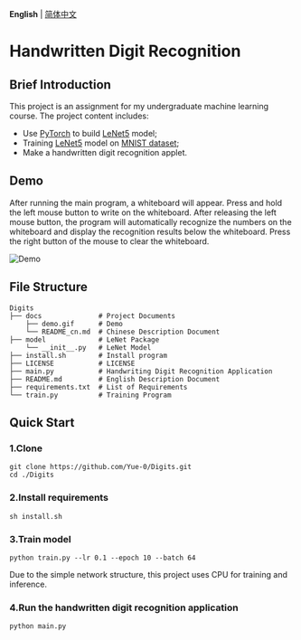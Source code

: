 __English__ | [简体中文](docs/README_cn.md)

# Handwritten Digit Recognition

## Brief Introduction

This project is an assignment for my undergraduate machine learning course. 
The project content includes:

[LeNet5]: https://ieeexplore.ieee.org/document/726791 "LeNet5"

* Use [PyTorch](https://pytorch.org/) to build [LeNet5] model;
* Training [LeNet5] model on [MNIST dataset](https://yann.lecun.com/exdb/mnist/);
* Make a handwritten digit recognition applet.

## Demo

After running the main program, a whiteboard will appear. 
Press and hold the left mouse button to write on the whiteboard. 
After releasing the left mouse button, the program will automatically 
recognize the numbers on the whiteboard and display the recognition results 
below the whiteboard. Press the right button of the mouse to clear the whiteboard.

![Demo](docs/demo.gif)

## File Structure

```
Digits
├── docs              # Project Documents
    ├── demo.gif      # Demo
    └── README_cn.md  # Chinese Description Document
├── model             # LeNet Package
    └── __init__.py   # LeNet Model
├── install.sh        # Install program
├── LICENSE           # LICENSE
├── main.py           # Handwriting Digit Recognition Application
├── README.md         # English Description Document
├── requirements.txt  # List of Requirements
└── train.py          # Training Program
```

## Quick Start

### 1.Clone

```shell
git clone https://github.com/Yue-0/Digits.git
cd ./Digits
```

### 2.Install requirements

```shell
sh install.sh
```

### 3.Train model

```shell
python train.py --lr 0.1 --epoch 10 --batch 64
```

Due to the simple network structure, 
this project uses CPU for training and inference.

### 4.Run the handwritten digit recognition application

```shell
python main.py
```
